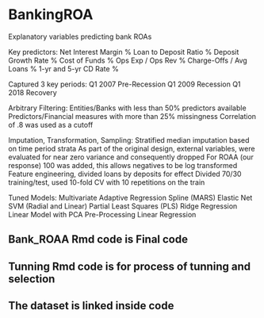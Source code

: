 # BankingROA
Explanatory variables predicting bank ROAs

Key predictors:
Net Interest Margin %
Loan to Deposit Ratio %
Deposit Growth Rate %
Cost of Funds %
Ops Exp / Ops Rev %
Charge-Offs / Avg Loans %
1-yr and 5-yr CD Rate %

Captured 3 key periods:
Q1 2007 Pre-Recession
Q1 2009 Recession
Q1 2018 Recovery

Arbitrary Filtering:
Entities/Banks with less than 50% predictors available
Predictors/Financial measures with more than 25% missingness
Correlation of .8 was used as a cutoff

Imputation, Transformation, Sampling:
Stratified median imputation based on time period strata
As part of the original design, external variables, were evaluated for near zero variance and consequently dropped
For ROAA (our response) 100 was added, this allows negatives to be log transformed
Feature engineering, divided loans by deposits for effect
Divided 70/30 training/test, used 10-fold CV with 10 repetitions on the train

Tuned Models:
Multivariate Adaptive Regression Spline (MARS)
Elastic Net
SVM (Radial and Linear)
Partial Least Squares (PLS)
Ridge Regression
Linear Model with PCA Pre-Processing
Linear Regression

## Bank_ROAA Rmd code is Final code
## Tunning Rmd code is for process of tunning and selection
## The dataset is linked inside code
